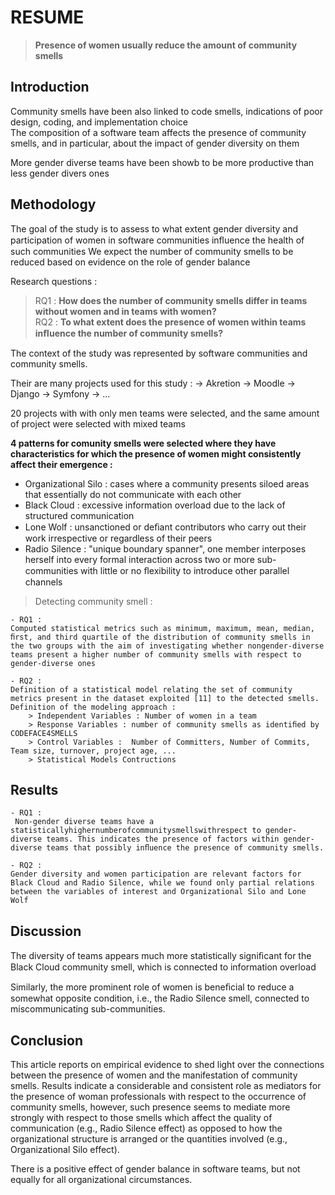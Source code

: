 # RESUME

> **Presence of women usually reduce the amount of community smells**

## Introduction

 Community smells have been also linked to code smells, indications of poor design, coding, and implementation choice  
 The composition of a software team affects the presence of community smells, and in particular, about the impact of gender diversity on them

More gender diverse teams have been showb to be more productive than less gender divers ones 

## Methodology 

The goal of the study is to assess to what extent gender diversity and participation of women in software communities inﬂuence the health of such communities
We expect the number of community smells to be reduced based on evidence on the role of gender balance 

Research questions : 

> RQ1 :  **How does the number of community smells differ in teams without women and in teams with women?**  
> RQ2 :  **To what extent does the presence of women within teams inﬂuence the number of community smells?**

The context of the study was represented by software communities and community smells.

Their are many projects used for this study : 
    -> Akretion 
    -> Moodle 
    -> Django 
    -> Symfony
    -> ...

20 projects with with only men teams were selected, and the same amount of project were selected with mixed teams 



**4 patterns for comunity smells were selected where they have characteristics for which the presence of women might consistently affect their emergence :**  
- Organizational Silo : cases where a community presents siloed areas that essentially do not communicate with each other
- Black Cloud :  excessive information overload due to the lack of structured communication
- Lone Wolf :  unsanctioned or deﬁant contributors who carry out their work irrespective or regardless of their peers
- Radio Silence :  "unique boundary spanner", one member interposes herself into every formal interaction across two or more sub-communities with little or no ﬂexibility to introduce other parallel channels

> Detecting community smell :  

    - RQ1 : 
    Computed statistical metrics such as minimum, maximum, mean, median, ﬁrst, and third quartile of the distribution of community smells in the two groups with the aim of investigating whether nongender-diverse teams present a higher number of community smells with respect to gender-diverse ones

    - RQ2 : 
    Definition of a statistical model relating the set of community metrics present in the dataset exploited [11] to the detected smells. 
    Definition of the modeling approach : 
        > Independent Variables : Number of women in a team
        > Response Variables : number of community smells as identiﬁed by CODEFACE4SMELLS
        > Control Variables :  Number of Committers, Number of Commits,  Team size, turnover, project age, ...
        > Statistical Models Contructions

    
## Results 

    - RQ1 : 
     Non-gender diverse teams have a statisticallyhighernumberofcommunitysmellswithrespect to gender-diverse teams. This indicates the presence of factors within gender-diverse teams that possibly inﬂuence the presence of community smells.

    - RQ2 : 
    Gender diversity and women participation are relevant factors for Black Cloud and Radio Silence, while we found only partial relations between the variables of interest and Organizational Silo and Lone Wolf

## Discussion 

The diversity of teams appears much more statistically signiﬁcant for the Black Cloud community smell, which is connected to information overload

Similarly, the more prominent role of women is beneﬁcial to reduce a somewhat opposite condition, i.e., the Radio Silence smell, connected to miscommunicating sub-communities.

## Conclusion

This article reports on empirical evidence to shed light over the connections between the presence of women and the manifestation of community smells.
Results indicate a considerable and consistent role as mediators for the presence of woman professionals with respect to the occurrence of community smells, however, such presence seems to mediate more strongly with respect to those smells which affect the quality of communication (e.g., Radio Silence effect) as opposed to how the organizational structure is arranged or the quantities involved (e.g., Organizational Silo effect). 

There is a positive effect of gender balance in software teams, but not equally for all organizational circumstances. 